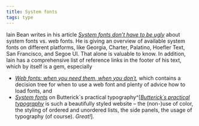```yaml
---
title: System fonts
tags: type
---
```

Iain Bean writes in his article *[System fonts don’t have to be ugly](https://iainbean.com/posts/2021/system-fonts-dont-have-to-be-ugly/)* about system fonts vs. web fonts. He is giving an overview of available system fonts on different platforms, like Georgia, Charter, Palatino, Hoefler Text, San Francisco, and Segoe UI. That alone is valuable to know. In addition, Iain has a comprehensive list of reference links in the footer of his text, which by itself is a gem, especially 

- *[Web fonts: when you need them, when you don´t](https://medium.com/hackernoon/web-fonts-when-you-need-them-when-you-dont-a3b4b39fe0ae),* which contains a decision tree for when to use a web font and plenty of advice how to load fonts, and 
- *[System fonts](https://practicaltypography.com/system-fonts.html)* on Butterick´s practical typography^[*[Butterick´s practical typography](https://practicaltypography.com)* is such a beautifully styled website – the (non-)use of color, the styling of ordered and unordered lists, the side panels, the usage of typography (of course). *Great!*].